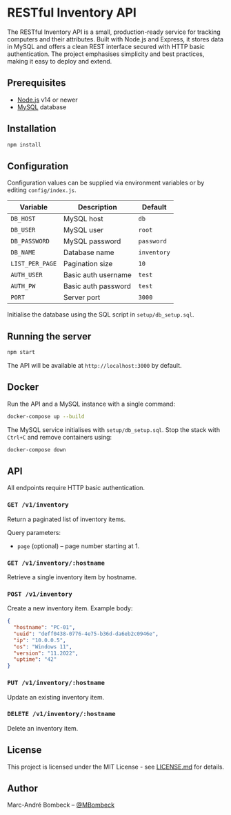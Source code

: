 # RESTful Inventory API

The RESTful Inventory API is a small, production-ready service for tracking computers and their attributes. Built with Node.js and Express, it stores data in MySQL and offers a clean REST interface secured with HTTP basic authentication. The project emphasises simplicity and best practices, making it easy to deploy and extend.

## Prerequisites

- [Node.js](https://nodejs.org/) v14 or newer
- [MySQL](https://www.mysql.com/) database

## Installation

```bash
npm install
```

## Configuration

Configuration values can be supplied via environment variables or by editing `config/index.js`.

| Variable | Description | Default |
|---------|-------------|---------|
| `DB_HOST` | MySQL host | `db` |
| `DB_USER` | MySQL user | `root` |
| `DB_PASSWORD` | MySQL password | `password` |
| `DB_NAME` | Database name | `inventory` |
| `LIST_PER_PAGE` | Pagination size | `10` |
| `AUTH_USER` | Basic auth username | `test` |
| `AUTH_PW` | Basic auth password | `test` |
| `PORT` | Server port | `3000` |

Initialise the database using the SQL script in `setup/db_setup.sql`.

## Running the server

```bash
npm start
```

The API will be available at `http://localhost:3000` by default.

## Docker

Run the API and a MySQL instance with a single command:

```bash
docker-compose up --build
```

The MySQL service initialises with `setup/db_setup.sql`. Stop the stack with `Ctrl+C` and remove containers using:

```bash
docker-compose down
```

## API

All endpoints require HTTP basic authentication.

### `GET /v1/inventory`
Return a paginated list of inventory items.

Query parameters:
- `page` (optional) – page number starting at 1.

### `GET /v1/inventory/:hostname`
Retrieve a single inventory item by hostname.

### `POST /v1/inventory`
Create a new inventory item. Example body:

```json
{
  "hostname": "PC-01",
  "uuid": "deff0438-0776-4e75-b36d-da6eb2c0946e",
  "ip": "10.0.0.5",
  "os": "Windows 11",
  "version": "11.2022",
  "uptime": "42"
}
```

### `PUT /v1/inventory/:hostname`
Update an existing inventory item.

### `DELETE /v1/inventory/:hostname`
Delete an inventory item.

## License

This project is licensed under the MIT License - see [LICENSE.md](LICENSE.md) for details.

## Author

Marc-André Bombeck – [@MBombeck](https://twitter.com/MBombeck)

